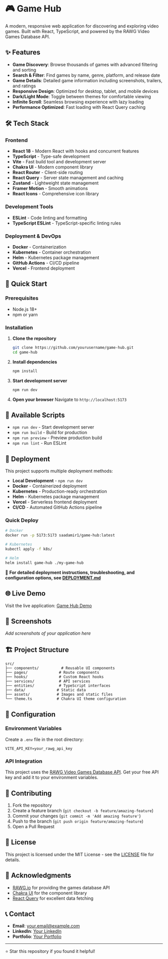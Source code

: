 # 🎮 Game Hub

A modern, responsive web application for discovering and exploring video games. Built with React, TypeScript, and powered by the RAWG Video Games Database API.

## ✨ Features

- **Game Discovery**: Browse thousands of games with advanced filtering and sorting
- **Search & Filter**: Find games by name, genre, platform, and release date
- **Game Details**: Detailed game information including screenshots, trailers, and ratings
- **Responsive Design**: Optimized for desktop, tablet, and mobile devices
- **Dark/Light Mode**: Toggle between themes for comfortable viewing
- **Infinite Scroll**: Seamless browsing experience with lazy loading
- **Performance Optimized**: Fast loading with React Query caching

## 🛠️ Tech Stack

### Frontend
- **React 18** - Modern React with hooks and concurrent features
- **TypeScript** - Type-safe development
- **Vite** - Fast build tool and development server
- **Chakra UI** - Modern component library
- **React Router** - Client-side routing
- **React Query** - Server state management and caching
- **Zustand** - Lightweight state management
- **Framer Motion** - Smooth animations
- **React Icons** - Comprehensive icon library

### Development Tools
- **ESLint** - Code linting and formatting
- **TypeScript ESLint** - TypeScript-specific linting rules

### Deployment & DevOps
- **Docker** - Containerization
- **Kubernetes** - Container orchestration
- **Helm** - Kubernetes package management
- **GitHub Actions** - CI/CD pipeline
- **Vercel** - Frontend deployment

## 🚀 Quick Start

### Prerequisites
- Node.js 18+ 
- npm or yarn

### Installation

1. **Clone the repository**
   ```bash
   git clone https://github.com/yourusername/game-hub.git
   cd game-hub
   ```

2. **Install dependencies**
   ```bash
   npm install
   ```

3. **Start development server**
   ```bash
   npm run dev
   ```

4. **Open your browser**
   Navigate to `http://localhost:5173`

## 📜 Available Scripts

- `npm run dev` - Start development server
- `npm run build` - Build for production
- `npm run preview` - Preview production build
- `npm run lint` - Run ESLint

## 🚀 Deployment

This project supports multiple deployment methods:

- **Local Development** - `npm run dev`
- **Docker** - Containerized deployment
- **Kubernetes** - Production-ready orchestration
- **Helm** - Kubernetes package management
- **Vercel** - Serverless frontend deployment
- **CI/CD** - Automated GitHub Actions pipeline

### Quick Deploy
```bash
# Docker
docker run -p 5173:5173 saadamir1/game-hub:latest

# Kubernetes
kubectl apply -f k8s/

# Helm
helm install game-hub ./my-game-hub
```

📖 **For detailed deployment instructions, troubleshooting, and configuration options, see [DEPLOYMENT.md](DEPLOYMENT.md)**

## 🌐 Live Demo

Visit the live application: [Game Hub Demo](https://your-vercel-url.vercel.app)

## 📱 Screenshots

*Add screenshots of your application here*

## 🏗️ Project Structure

```
src/
├── components/          # Reusable UI components
├── pages/              # Route components
├── hooks/              # Custom React hooks
├── services/           # API services
├── entities/           # TypeScript interfaces
├── data/              # Static data
├── assets/            # Images and static files
└── theme.ts           # Chakra UI theme configuration
```

## 🔧 Configuration

### Environment Variables
Create a `.env` file in the root directory:
```env
VITE_API_KEY=your_rawg_api_key
```

### API Integration
This project uses the [RAWG Video Games Database API](https://rawg.io/apidocs). Get your free API key and add it to your environment variables.

## 🤝 Contributing

1. Fork the repository
2. Create a feature branch (`git checkout -b feature/amazing-feature`)
3. Commit your changes (`git commit -m 'Add amazing feature'`)
4. Push to the branch (`git push origin feature/amazing-feature`)
5. Open a Pull Request

## 📄 License

This project is licensed under the MIT License - see the [LICENSE](LICENSE) file for details.

## 🙏 Acknowledgments

- [RAWG.io](https://rawg.io/) for providing the games database API
- [Chakra UI](https://chakra-ui.com/) for the component library
- [React Query](https://tanstack.com/query) for excellent data fetching

## 📞 Contact

- **Email**: your.email@example.com
- **LinkedIn**: [Your LinkedIn](https://linkedin.com/in/yourprofile)
- **Portfolio**: [Your Portfolio](https://yourportfolio.com)

---

⭐ Star this repository if you found it helpful!